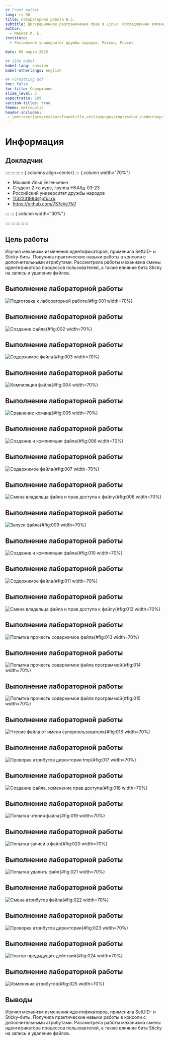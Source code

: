 ```yaml
---
## Front matter
lang: ru-RU
title: Лабораторная работа № 5. 
subtitle: Дискреционное разграничение прав в Linux. Исследование влияния дополнительных атрибутов.
author:
  - Машков И. Е.
institute:
  - Российский университет дружбы народов, Москва, Россия

date: 08 марта 2025

## i18n babel
babel-lang: russian
babel-otherlangs: english

## Formatting pdf
toc: false
toc-title: Содержание
slide_level: 2
aspectratio: 169
section-titles: true
theme: metropolis
header-includes:
 - \metroset{progressbar=frametitle,sectionpage=progressbar,numbering=fraction}
---
```


# Информация

## Докладчик

:::::::::::::: {.columns align=center}
::: {.column width="70%"}

  * Машков Илья Евгеньевич
  * Студент 2-го курс, группа НКАбд-03-23
  * Российский университет дружбы народов
  * [1132231984@pfur.ru](mailto:1132231984@pfur.ru)
  * <https://github.com/7S7eVe7N7>

:::
::: {.column width="30%"}



:::
::::::::::::::

## Цель работы

Изучил механизм изменения идентификаторов, применила SetUID- и Sticky-биты. Получила практические навыки работы в консоли с дополнительными атрибутами. Рассмотрела работы механизма смены идентификатора процессов пользователей, а также влияние бита Sticky на запись и удаление файлов.

## Выполнение лабораторной работы

![Подготовка к лабораторной работе](image/1.png){#fig:001 width=70%}

## Выполнение лабораторной работы

![Создание файла](image/2.png){#fig:002 width=70%}

## Выполнение лабораторной работы

![Содержимое файла](image/3.png){#fig:003 width=70%}

## Выполнение лабораторной работы

![Компиляция файла](image/4.png){#fig:004 width=70%}

## Выполнение лабораторной работы

![Сравнение команд](image/5.png){#fig:005 width=70%}

## Выполнение лабораторной работы

![Создание и компиляция файла](image/7.png){#fig:006 width=70%}

## Выполнение лабораторной работы

![Содержимое файла](image/6.png){#fig:007 width=70%}

## Выполнение лабораторной работы

![Смена владельца файла и прав доступа к файлу](image/8.png){#fig:008 width=70%}

## Выполнение лабораторной работы

![Запуск файла](image/9.png){#fig:009 width=70%}

## Выполнение лабораторной работы

![Создание и компиляция файла](image/10.png){#fig:010 width=70%}

## Выполнение лабораторной работы

![Содержимое файла](image/11.png){#fig:011 width=70%}

## Выполнение лабораторной работы

![Смена владельца файла и прав доступа к файлу](image/12.png){#fig:012 width=70%}

## Выполнение лабораторной работы

![Попытка прочесть содержимое файла](image/13.png){#fig:013 width=70%}

## Выполнение лабораторной работы

![Попытка прочесть содержимое файла программой](image/14.png){#fig:014 width=70%}

## Выполнение лабораторной работы

![Попытка прочесть содержимое файла программой](image/15.png){#fig:015 width=70%}

## Выполнение лабораторной работы

![Чтение файла от имени суперпользователя](image/16.png){#fig:016 width=70%}

## Выполнение лабораторной работы

![Проверка атрибутов директории tmp](image/17.png){#fig:017 width=70%}

## Выполнение лабораторной работы

![Создание файла, изменение прав доступа](image/18.png){#fig:018 width=70%}

## Выполнение лабораторной работы

![Попытка чтения файла](image/19.png){#fig:019 width=70%}

## Выполнение лабораторной работы

![Попытка записи в файл](image/20.png){#fig:020 width=70%}

## Выполнение лабораторной работы

![Попытка удалить файл](image/21.png){#fig:021 width=70%}

## Выполнение лабораторной работы

![Смена атрибутов файла](image/22.png){#fig:022 width=70%}

## Выполнение лабораторной работы

![Проверка атрибутов директории](image/23.png){#fig:023 width=70%}

## Выполнение лабораторной работы

![Повтор предыдущих действий](image/24.png){#fig:024 width=70%}

## Выполнение лабораторной работы

![Изменение атрибутов](image/25.png){#fig:025 width=70%}

## Выводы

Изучил механизм изменения идентификаторов, применила SetUID- и Sticky-биты. Получила практические навыки работы в консоли с дополнительными атрибутами. Рассмотрела работы механизма смены идентификатора процессов пользователей, а также влияние бита Sticky на запись и удаление файлов.
